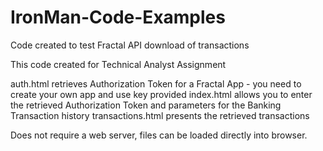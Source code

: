 # IronMan-Code-Examples
Code created to test Fractal API download of transactions

This code created for Technical Analyst Assignment

auth.html retrieves Authorization Token for a Fractal App - you need to create your own app and use key provided
index.html allows you to enter the retrieved Authorization Token and parameters for the Banking Transaction history
transactions.html presents the retrieved transactions

Does not require a web server, files can be loaded directly into browser.
